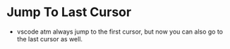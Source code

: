 # Jump To Last Cursor

- vscode atm always jump to the first cursor, but now you can also go to the last cursor as well.
